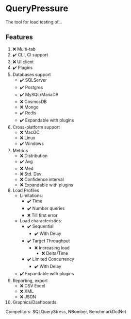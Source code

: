 # QueryPressure

The tool for load testing of...

## Features

1. ❌ Multi-tab
2. ✔️ CLI, CI support
3. ❌ UI client
4. ✔️ Plugins
5. Databases support
    - ✔️ SQLServer
    - ✔️ Postgres
    - ✔️ MySQL/MariaDB
    - ❌ CosmosDB
    - ❌ Mongo
    - ✔️ Redis
    - ✔️ Expandable with plugins
6. Cross-platform support
    - ❌ MacOC
    - ❌ Linux
    - ✔️ Windows
7. Metrics
    - ❌ Distribution
    - ✔️ Avg
    - ❌ Med
    - ❌ Std. Dev
    - ❌ Confidence interval
    - ❌ Expandable with plugins
8. Load Profiles
    - Limitations:
        - ✔️ Time
        - ✔️ Number queries
        - ❌ Till first error
    - Load characteristics:
        - ✔️ Sequential
            - ✔️ With Delay
        - ✔️ Target Throughput
            - ❌ Increasing load
                - ❌ Delta/Time
        - ✔️ Limited Concurrency
            - ✔️ With Delay
    - ✔️ Expandable with plugins
9. Reporting, export
    - ❌ CSV Excel
    - ❌ XML
    - ❌ JSON
10. Graphics/Dashboards

Competitors: SQLQueryStress, NBomber, BenchmarkDotNet 
